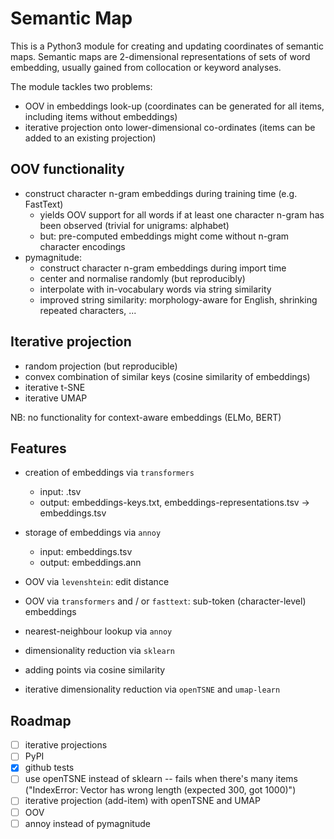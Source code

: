 # Semantic Map

This is a Python3 module for creating and updating coordinates of semantic maps. Semantic maps are 2-dimensional representations of sets of word embedding, usually gained from collocation or keyword analyses.

The module tackles two problems:
- OOV in embeddings look-up (coordinates can be generated for all items, including items without embeddings)
- iterative projection onto lower-dimensional co-ordinates (items can be added to an existing projection)

## OOV functionality
- construct character n-gram embeddings during training time (e.g. FastText)
  + yields OOV support for all words if at least one character n-gram has been observed (trivial for unigrams: alphabet)
  + but: pre-computed embeddings might come without n-gram character encodings
- pymagnitude:
  + construct character n-gram embeddings during import time
  + center and normalise randomly (but reproducibly)
  + interpolate with in-vocabulary words via string similarity
  + improved string similarity: morphology-aware for English, shrinking repeated characters, ...

## Iterative projection
- random projection (but reproducible)
- convex combination of similar keys (cosine similarity of embeddings)
- iterative t-SNE
- iterative UMAP

NB: no functionality for context-aware embeddings (ELMo, BERT)

## Features
- creation of embeddings via `transformers`
  + input: .tsv
  + output: embeddings-keys.txt, embeddings-representations.tsv → embeddings.tsv
- storage of embeddings via `annoy`
  + input: embeddings.tsv
  + output: embeddings.ann
- OOV via `levenshtein`: edit distance
- OOV via `transformers` and / or `fasttext`: sub-token (character-level) embeddings
- nearest-neighbour lookup via `annoy`

- dimensionality reduction via `sklearn`
- adding points via cosine similarity
- iterative dimensionality reduction via `openTSNE` and `umap-learn`

## Roadmap

- [ ] iterative projections
- [ ] PyPI
- [x] github tests
- [ ] use openTSNE instead of sklearn -- fails when there's many items ("IndexError: Vector has wrong length (expected 300, got 1000)")
- [ ] iterative projection (add-item) with openTSNE and UMAP
- [ ] OOV
- [ ] annoy instead of pymagnitude
